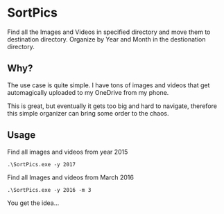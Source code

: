 # SortPics

Find all the Images and Videos in specified directory and move them to destination directory.
Organize by Year and Month in the destionation directory.

## Why?

The use case is quite simple.
I have tons of images and videos that get automagically uploaded to my OneDrive from my phone.

This is great, but eventually it gets too big and hard to navigate, therefore this simple organizer can bring some order to the chaos.

## Usage

Find all images and videos from year 2015

```
.\SortPics.exe -y 2017
```

Find all Images and videos from March 2016
```
.\SortPics.exe -y 2016 -m 3
```

You get the idea...